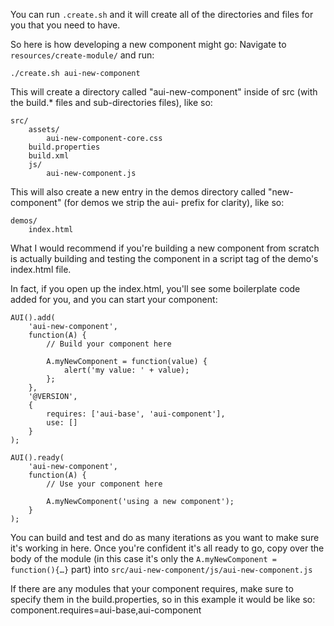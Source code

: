 You can run `.create.sh` and it will create all of the directories and files for you that you need to have.

So here is how developing a new component might go:
Navigate to `resources/create-module/` and run: 

	./create.sh aui-new-component

This will create a directory called "aui-new-component" inside of src (with the build.* files and sub-directories files), like so:

	src/
		assets/
			aui-new-component-core.css
		build.properties
		build.xml
		js/
			aui-new-component.js

This will also create a new entry in the demos directory called "new-component" (for demos we strip the aui- prefix for clarity), like so:

	demos/
		index.html

What I would recommend if you're building a new component from scratch is actually building and testing the component in a script tag of the demo's index.html file.

In fact, if you open up the index.html, you'll see some boilerplate code added for you, and you can start your component:

	AUI().add(
		'aui-new-component',
		function(A) {
			// Build your component here

			A.myNewComponent = function(value) {
				alert('my value: ' + value);
			};
		},
		'@VERSION',
		{
			requires: ['aui-base', 'aui-component'],
			use: []
		}
	);

	AUI().ready(
		'aui-new-component',
		function(A) {
			// Use your component here

			A.myNewComponent('using a new component');
		}
	);

You can build and test and do as many iterations as you want to make sure it's working in here.
Once you're confident it's all ready to go, copy over the body of the module (in this case it's only the `A.myNewComponent = function(){…}` part) into `src/aui-new-component/js/aui-new-component.js`

If there are any modules that your component requires, make sure to specify them in the build.properties, so in this example it would be like so:
component.requires=aui-base,aui-component